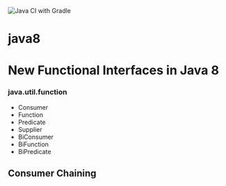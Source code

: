 ![Java CI with Gradle](https://github.com/ravindraAmbati/java8/workflows/Java%20CI%20with%20Gradle/badge.svg?branch=master)
# java8
<h1>New Functional Interfaces in Java 8</h1> 
<h3>java.util.function</h3>
    <ul>
        <li>Consumer</li>
        <li>Function</li>
        <li>Predicate</li>
        <li>Supplier</li>
        <li>BiConsumer</li>
        <li>BiFunction</li>
        <li>BiPredicate</li>        
    </ul> 
    
<h2>Consumer Chaining</h2>
